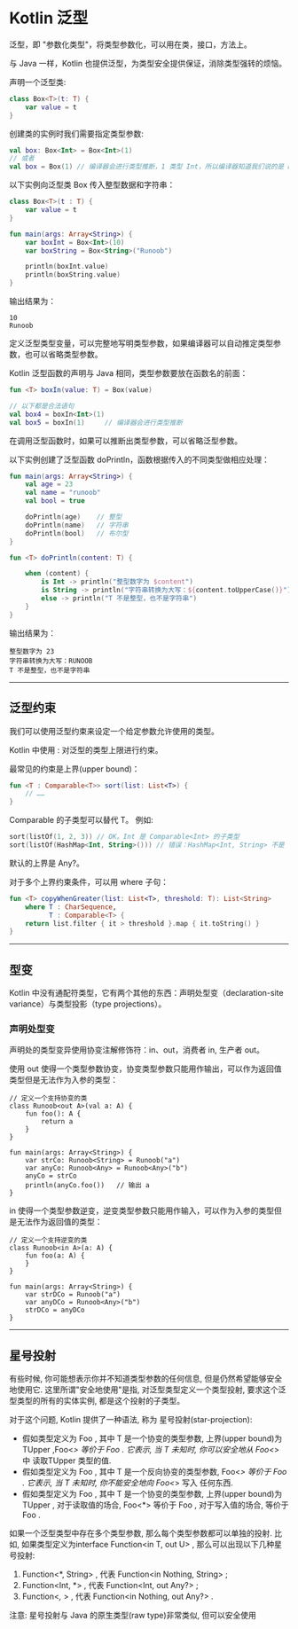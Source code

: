 # Kotlin 泛型

泛型，即 "参数化类型"，将类型参数化，可以用在类，接口，方法上。

与 Java 一样，Kotlin 也提供泛型，为类型安全提供保证，消除类型强转的烦恼。

声明一个泛型类:

```kotlin
class Box<T>(t: T) {
    var value = t
}
```

创建类的实例时我们需要指定类型参数:

```kotlin
val box: Box<Int> = Box<Int>(1)
// 或者
val box = Box(1) // 编译器会进行类型推断，1 类型 Int，所以编译器知道我们说的是 Box<Int>。
```

以下实例向泛型类 Box 传入整型数据和字符串：

```kotlin
class Box<T>(t : T) {
    var value = t
}

fun main(args: Array<String>) {
    var boxInt = Box<Int>(10)
    var boxString = Box<String>("Runoob")

    println(boxInt.value)
    println(boxString.value)
}
```

输出结果为：

```
10
Runoob
```

定义泛型类型变量，可以完整地写明类型参数，如果编译器可以自动推定类型参数，也可以省略类型参数。

Kotlin 泛型函数的声明与 Java 相同，类型参数要放在函数名的前面：

```kotlin
fun <T> boxIn(value: T) = Box(value)

// 以下都是合法语句
val box4 = boxIn<Int>(1)
val box5 = boxIn(1)     // 编译器会进行类型推断
```

在调用泛型函数时，如果可以推断出类型参数，可以省略泛型参数。

以下实例创建了泛型函数 doPrintln，函数根据传入的不同类型做相应处理：

```kotlin
fun main(args: Array<String>) {
    val age = 23
    val name = "runoob"
    val bool = true

    doPrintln(age)    // 整型
    doPrintln(name)   // 字符串
    doPrintln(bool)   // 布尔型
}

fun <T> doPrintln(content: T) {

    when (content) {
        is Int -> println("整型数字为 $content")
        is String -> println("字符串转换为大写：${content.toUpperCase()}")
        else -> println("T 不是整型，也不是字符串")
    }
}
```

输出结果为：

```
整型数字为 23
字符串转换为大写：RUNOOB
T 不是整型，也不是字符串
```

------

## 泛型约束

我们可以使用泛型约束来设定一个给定参数允许使用的类型。

Kotlin 中使用 : 对泛型的类型上限进行约束。

最常见的约束是上界(upper bound)：

```kotlin
fun <T : Comparable<T>> sort(list: List<T>) {
    // ……
}
```

Comparable 的子类型可以替代 T。 例如:

```kotlin
sort(listOf(1, 2, 3)) // OK。Int 是 Comparable<Int> 的子类型
sort(listOf(HashMap<Int, String>())) // 错误：HashMap<Int, String> 不是 Comparable<HashMap<Int, String>> 的子类型
```

默认的上界是 Any?。

对于多个上界约束条件，可以用 where 子句：

```kotlin
fun <T> copyWhenGreater(list: List<T>, threshold: T): List<String>
    where T : CharSequence,
          T : Comparable<T> {
    return list.filter { it > threshold }.map { it.toString() }
}
```

------

## 型变

Kotlin 中没有通配符类型，它有两个其他的东西：声明处型变（declaration-site variance）与类型投影（type projections）。

### 声明处型变

声明处的类型变异使用协变注解修饰符：in、out，消费者 in, 生产者 out。

使用 out 使得一个类型参数协变，协变类型参数只能用作输出，可以作为返回值类型但是无法作为入参的类型：

```
// 定义一个支持协变的类
class Runoob<out A>(val a: A) {
    fun foo(): A {
        return a
    }
}

fun main(args: Array<String>) {
    var strCo: Runoob<String> = Runoob("a")
    var anyCo: Runoob<Any> = Runoob<Any>("b")
    anyCo = strCo
    println(anyCo.foo())   // 输出 a
}
```

in 使得一个类型参数逆变，逆变类型参数只能用作输入，可以作为入参的类型但是无法作为返回值的类型：

```
// 定义一个支持逆变的类
class Runoob<in A>(a: A) {
    fun foo(a: A) {
    }
}

fun main(args: Array<String>) {
    var strDCo = Runoob("a")
    var anyDCo = Runoob<Any>("b")
    strDCo = anyDCo
}
```

------

## 星号投射

有些时候, 你可能想表示你并不知道类型参数的任何信息, 但是仍然希望能够安全地使用它. 这里所谓"安全地使用"是指, 对泛型类型定义一个类型投射, 要求这个泛型类型的所有的实体实例, 都是这个投射的子类型。

对于这个问题, Kotlin 提供了一种语法, 称为 星号投射(star-projection):

- 假如类型定义为 Foo<out T> , 其中 T 是一个协变的类型参数, 上界(upper bound)为 TUpper ,Foo<*> 等价于 Foo<out TUpper> . 它表示, 当 T 未知时, 你可以安全地从 Foo<*> 中 读取TUpper 类型的值.
- 假如类型定义为 Foo<in T> , 其中 T 是一个反向协变的类型参数, Foo<*> 等价于 Foo<inNothing> . 它表示, 当 T 未知时, 你不能安全地向 Foo<*> 写入 任何东西.
- 假如类型定义为 Foo<T> , 其中 T 是一个协变的类型参数, 上界(upper bound)为 TUpper , 对于读取值的场合, Foo<*> 等价于 Foo<out TUpper> , 对于写入值的场合, 等价于 Foo<in Nothing> .

如果一个泛型类型中存在多个类型参数, 那么每个类型参数都可以单独的投射. 比如, 如果类型定义为interface Function<in T, out U> , 那么可以出现以下几种星号投射:

1. Function<*, String> , 代表 Function<in Nothing, String> ;
2. Function<Int, *> , 代表 Function<Int, out Any?> ;
3. Function<*,* > , 代表 Function<in Nothing, out Any?> .

注意: 星号投射与 Java 的原生类型(raw type)非常类似, 但可以安全使用